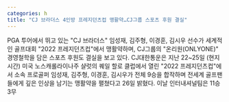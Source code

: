 ```yaml
---
categories: h
title: "CJ 브라더스 4인방 프레지던츠컵 맹활약…CJ그룹 스포츠 후원 결실"
---
```

PGA 투어에서 뛰고 있는 "CJ 브라더스" 임성재, 김주형, 이경훈, 김시우 선수가 세계적인 골프대회 "2022 프레지던츠컵"에서 맹활약하며, CJ그룹의 "온리원(ONLYONE)" 경영철학을 담은 스포츠 후원도 결실을 보고 있다. CJ대한통운은 지난 22~25일 (현지시간) 미국 노스캐롤라이나주 샬럿의 퀘일 할로 클럽에서 열린 "2022 프레지던츠컵"에서 소속 프로골퍼 임성재, 김주형, 이경훈, 김시우가 전체 9승을 합작하며 전세계 골프팬들에게 깊은 인상을 남기는 맹활약을 펼쳤다고 26일 밝혔다. 이날 인터내셔널팀은 11승 3무